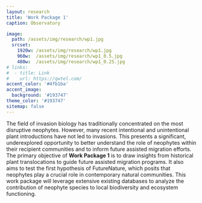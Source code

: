 ```yaml
---
layout: research
title: 'Work Package 1'
caption: Observatory

image: 
  path: /assets/img/research/wp1.jpg
  srcset: 
    1920w: /assets/img/research/wp1.jpg
    960w:  /assets/img/research/wp1_0.5.jpg
    480w:  /assets/img/research/wp1_0.25.jpg
# links:
#  - title: Link
#    url: https://qwtel.com/
accent_color: '#4fb1ba'
accent_image:
  background: '#193747'
theme_color: '#193747'
sitemap: false
---
```


The field of invasion biology has traditionally concentrated on the most disruptive neophytes. However, many recent intentional and unintentional plant introductions have not led to invasions. This presents a significant, underexplored opportunity to better understand the role of neophytes within their recipient communities and to inform future assisted migration efforts. The primary objective of **Work Package 1** is to draw insights from historical plant translocations to guide future assisted migration programs. It also aims to test the first hypothesis of FutureNature, which posits that neophytes play a crucial role in contemporary natural communities. This work package will leverage extensive existing databases to analyze the contribution of neophyte species to local biodiversity and ecosystem functioning.



